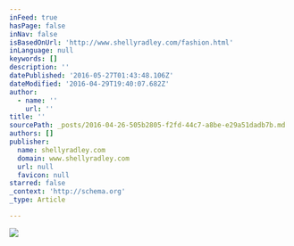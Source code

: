 ```yaml
---
inFeed: true
hasPage: false
inNav: false
isBasedOnUrl: 'http://www.shellyradley.com/fashion.html'
inLanguage: null
keywords: []
description: ''
datePublished: '2016-05-27T01:43:48.106Z'
dateModified: '2016-04-29T19:40:07.682Z'
author:
  - name: ''
    url: ''
title: ''
sourcePath: _posts/2016-04-26-505b2805-f2fd-44c7-a8be-e29a51dadb7b.md
authors: []
publisher:
  name: shellyradley.com
  domain: www.shellyradley.com
  url: null
  favicon: null
starred: false
_context: 'http://schema.org'
_type: Article

---
```

![](https://s3-us-west-2.amazonaws.com/the-grid-img/p/4a7bcccac5a959f027d797b08c3eaf2c1a494e85.jpg)